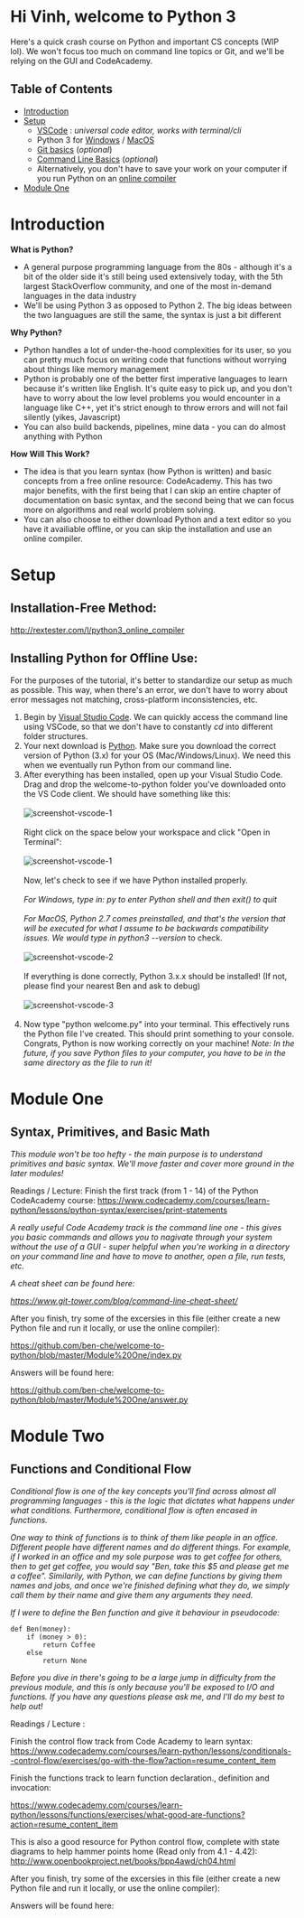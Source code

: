 # Hi Vinh, welcome to Python 3
Here's a quick crash course on Python and important CS concepts (WIP lol). We won't focus too much on command line topics or Git, and we'll be relying on the GUI and CodeAcademy.

## Table of Contents
- [Introduction](#introduction)
- [Setup](#setup)
    - [VSCode](https://code.visualstudio.com/) : _universal code editor, works with terminal/cli_
    - Python 3 for [Windows](https://www.python.org/downloads/windows/) /
 [MacOS](https://www.python.org/downloads/mac-osx/) 
     - [Git basics](https://www.codecademy.com/learn/learn-git) (_optional_)
     - [Command Line Basics](https://www.codecademy.com/learn/learn-the-command-line) (_optional_)
     - Alternatively, you don't have to save your work on your computer if you run Python on an [online compiler](http://rextester.com/l/python3_online_compiler)
- [Module One](#module-one)

# Introduction
**What is Python?**
- A general purpose programming language from the 80s - although it's a bit of the older side it's still being used extensively today, with the 5th largest StackOverflow community, and one of the most in-demand languages in the data industry
- We'll be using Python 3 as opposed to Python 2. The big ideas between the two languagues are still the same, the syntax is just a bit different

**Why Python?**
- Python handles a lot of under-the-hood complexities for its user, so you can pretty much focus on writing code that functions without worrying about things like memory management
- Python is probably one of the better first imperative languages to learn because it's written like English. It's quite easy to pick up, and you don't have to worry about the low level problems you would encounter in a language like C++, yet it's strict enough to throw errors and will not fail silently (yikes, Javascript)
- You can also build backends, pipelines, mine data - you can do almost anything with Python

**How Will This Work?**
- The idea is that you learn syntax (how Python is written) and basic concepts from a free online resource: CodeAcademy. This has two major benefits, with the first being that I can skip an entire chapter of documentation on basic syntax, and the second being that we can focus more on algorithms and real world problem solving.
- You can also choose to either download Python and a text editor so you have it availiable offline, or you can skip the installation and use an online compiler.

# Setup
## Installation-Free Method:
http://rextester.com/l/python3_online_compiler
## Installing Python for Offline Use:
For the purposes of the tutorial, it's better to standardize our setup as much as possible. This way, when there's an error, we don't have to worry about error messages not matching, cross-platform inconsistencies, etc.

1. Begin by [Visual Studio Code](https://code.visualstudio.com/). We can quickly access the command line using VSCode, so that we don't have to constantly _cd_ into different folder structures.
2. Your next download is [Python](https://www.python.org/downloads/windows/). Make sure you download the correct version of Python (3.x) for your OS (Mac/Windows/Linux). We need this when we eventually run Python from our command line.
3. After everything has been installed, open up your Visual Studio Code. Drag and drop the welcome-to-python folder you've downloaded onto the VS Code client. We should have something like this:
<br><br>
![screenshot-vscode-1](./resources/vscode-1.png)
<br><br>
Right click on the space below your workspace and click "Open in Terminal":
<br><br>
![screenshot-vscode-1](./resources/vscode-2.png)
<br><br>
Now, let's check to see if we have Python installed properly.
<br><br>
_For Windows, type in: py to enter Python shell and then exit() to quit_
<br><br>
_For MacOS, Python 2.7 comes preinstalled, and that's the version that will be executed for what I assume to be backwards compatibility issues. We would type in python3 --version_ to check.
<br><br>
![screenshot-vscode-2](./resources/vscode-2.png)
<br><br>
If everything is done correctly, Python 3.x.x should be installed! (If not, please find your nearest Ben and ask to debug)
<br><br>
![screenshot-vscode-3](./resources/vscode-3.png)
<br><br> 
4. Now type "python welcome.py" into your terminal. This effectively runs the Python file I've created. This should print something to your console. Congrats, Python is now working correctly on your machine!
_Note: In the future, if you save Python files to your computer, you have to be in the same directory as the file to run it!_

# Module One
## Syntax, Primitives, and Basic Math
_This module won't be too hefty - the main purpose is to understand primitives and basic syntax. We'll move faster and cover more ground in the later modules!_

Readings / Lecture:
Finish the first track (from 1 - 14) of the Python CodeAcademy course: https://www.codecademy.com/courses/learn-python/lessons/python-syntax/exercises/print-statements

_A really useful Code Academy track is the command line one - this gives you basic commands and allows you to nagivate through your system without the use of a GUI - super helpful when you're working in a directory on your command line and have to move to another, open a file, run tests, etc._

_A cheat sheet can be found here:_

_https://www.git-tower.com/blog/command-line-cheat-sheet/_

After you finish, try some of the excersies in this file (either create a new Python file and run it locally, or use the online compiler):

https://github.com/ben-che/welcome-to-python/blob/master/Module%20One/index.py

Answers will be found here:

https://github.com/ben-che/welcome-to-python/blob/master/Module%20One/answer.py

# Module Two
## Functions and Conditional Flow
_Conditional flow is one of the key concepts you'll find across almost all programming languages - this is the logic that dictates what happens under what conditions. Furthermore, conditional flow is often encased in functions._

_One way to think of functions is to think of them like people in an office. Different people have different names and do different things. For example, if I worked in an office and my sole purpose was to get coffee for others, then to get get coffee, you would say "Ben, take this $5 and please get me a coffee". Similarily, with Python, we can define functions by giving them names and jobs, and once we're finished defining what they do, we simply call them by their name and give them any arguments they need._

_If I were to define the Ben function and give it behaviour in pseudocode:_
```
def Ben(money):
    if (money > 0):
        return Coffee
    else
        return None
```

_Before you dive in there's going to be a large jump in difficulty from the previous module, and this is only because you'll be exposed to I/O and functions. If you have any questions please ask me, and I'll do my best to help out!_

Readings / Lecture : 

Finish the control flow track from Code Academy to learn syntax:
https://www.codecademy.com/courses/learn-python/lessons/conditionals--control-flow/exercises/go-with-the-flow?action=resume_content_item

Finish the functions track to learn function declaration., definition and invocation:

https://www.codecademy.com/courses/learn-python/lessons/functions/exercises/what-good-are-functions?action=resume_content_item

This is also a good resource for Python control flow, complete with state diagrams to help hammer points home (Read only from 4.1 - 4.42):
http://www.openbookproject.net/books/bpp4awd/ch04.html

After you finish, try some of the excersies in this file (either create a new Python file and run it locally, or use the online compiler):



Answers will be found here:

